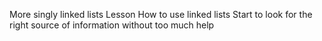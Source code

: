 More singly linked lists
Lesson
How to use linked lists
Start to look for the right source of information without too much help

